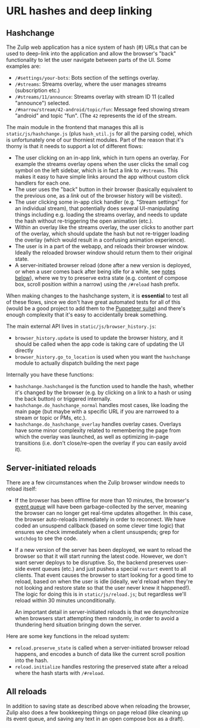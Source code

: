 # URL hashes and deep linking

## Hashchange

The Zulip web application has a nice system of hash (#) URLs that can
be used to deep-link into the application and allow the browser's
"back" functionality to let the user navigate between parts of the UI.
Some examples are:

- `/#settings/your-bots`: Bots section of the settings overlay.
- `/#streams`: Streams overlay, where the user manages streams
  (subscription etc.)
- `/#streams/11/announce`: Streams overlay with stream ID 11 (called
  "announce") selected.
- `/#narrow/stream/42-android/topic/fun`: Message feed showing stream
  "android" and topic "fun". (The `42` represents the id of the
   stream.

The main module in the frontend that manages this all is
`static/js/hashchange.js` (plus `hash_util.js` for all the parsing
code), which is unfortunately one of our thorniest modules. Part of
the reason that it's thorny is that it needs to support a lot of
different flows:

- The user clicking on an in-app link, which in turn opens an overlay.
  For example the streams overlay opens when the user clicks the small
  cog symbol on the left sidebar, which is in fact a link to
  `/#streams`. This makes it easy to have simple links around the app
  without custom click handlers for each one.
- The user uses the "back" button in their browser (basically
  equivalent to the previous one, as a *link* out of the browser history
  will be visited).
- The user clicking some in-app click handler (e.g. "Stream settings"
  for an individual stream), that potentially does
  several UI-manipulating things including e.g. loading the streams
  overlay, and needs to update the hash without re-triggering the open
  animation (etc.).
- Within an overlay like the streams overlay, the user clicks to
  another part of the overlay, which should update the hash but not
  re-trigger loading the overlay (which would result in a confusing
  animation experience).
- The user is in a part of the webapp, and reloads their browser window.
  Ideally the reloaded browser window should return them to their
  original state.
- A server-initiated browser reload (done after a new version is
  deployed, or when a user comes back after being idle for a while,
  see [notes below][self-server-reloads]), where we try to preserve
  extra state (e.g. content of compose box, scroll position within a
  narrow) using the `/#reload` hash prefix.

When making changes to the hashchange system, it is **essential** to
test all of these flows, since we don't have great automated tests for
all of this (would be a good project to add them to the
[Puppeteer suite][testing-with-puppeteer]) and there's enough complexity
that it's easy to accidentally break something.

The main external API lives in `static/js/browser_history.js`:

- `browser_history.update` is used to update the browser
  history, and it should be called when the app code is taking care
  of updating the UI directly
- `browser_history.go_to_location` is used when you want the `hashchange`
  module to actually dispatch building the next page

Internally you have these functions:

- `hashchange.hashchanged` is the function used to handle the hash,
  whether it's changed by the browser (e.g. by clicking on a link to
  a hash or using the back button) or triggered internally.
- `hashchange.do_hashchange_normal` handles most cases, like loading the main
  page (but maybe with a specific URL if you are narrowed to a
  stream or topic or PMs, etc.).
- `hashchange.do_hashchange_overlay` handles overlay cases. Overlays have
  some minor complexity related to remembering the page from
  which the overlay was launched, as well as optimizing in-page
  transitions (i.e. don't close/re-open the overlay if you can
  easily avoid it).

## Server-initiated reloads

There are a few circumstances when the Zulip browser window needs to
reload itself:

- If the browser has been offline for more than 10 minutes, the
  browser's [event queue][events-system] will have been
  garbage-collected by the server, meaning the browser can no longer
  get real-time updates altogether. In this case, the browser
  auto-reloads immediately in order to reconnect. We have coded an
  unsuspend callback (based on some clever time logic) that ensures we
  check immediately when a client unsuspends; grep for `watchdog` to
  see the code.
- If a new version of the server has been deployed, we want to reload
  the browser so that it will start running the latest code. However,
  we don't want server deploys to be disruptive. So, the backend
  preserves user-side event queues (etc.) and just pushes a special
  `restart` event to all clients. That event causes the browser to
  start looking for a good time to reload, based on when the user is
  idle (ideally, we'd reload when they're not looking and restore
  state so that the user never knew it happened!). The logic for
  doing this is in `static/js/reload.js`; but regardless we'll reload
  within 30 minutes unconditionally.

  An important detail in server-initiated reloads is that we
  desynchronize when browsers start attempting them randomly, in
  order to avoid a thundering herd situation bringing down the server.

Here are some key functions in the reload system:

- `reload.preserve_state` is called when a server-initiated browser
  reload happens, and encodes a bunch of data like the current scroll
  position into the hash.
- `reload.initialize` handles restoring the preserved state after a
  reload where the hash starts with `/#reload`.

## All reloads

In addition to saving state as described above when reloading the
browser, Zulip also does a few bookkeeping things on page reload (like
cleaning up its event queue, and saving any text in an open compose
box as a draft).

[testing-with-puppeteer]: ../testing/testing-with-puppeteer.md
[self-server-reloads]: #server-initiated-reloads
[events-system]: ../subsystems/events-system.md

